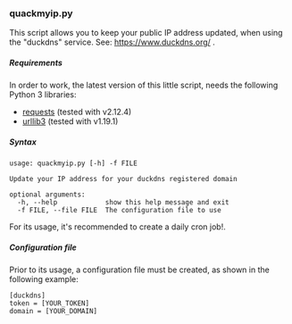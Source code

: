 ### quackmyip.py

This script allows you to keep your public IP address updated, when using the "duckdns" service. See: https://www.duckdns.org/ .  

##### Requirements
In order to work, the latest version of this little script, needs the following Python 3 libraries:
* [requests](http://docs.python-requests.org/en/master/) (tested with v2.12.4)
* [urllib3](https://urllib3.readthedocs.io/en/latest/)  (tested with v1.19.1)

##### Syntax
```
usage: quackmyip.py [-h] -f FILE

Update your IP address for your duckdns registered domain

optional arguments:
  -h, --help            show this help message and exit
  -f FILE, --file FILE  The configuration file to use
```
For its usage, it's recommended to create a daily cron job!.

##### Configuration file
Prior to its usage, a configuration file must be created, as shown in the following example:
```
[duckdns]
token = [YOUR_TOKEN]
domain = [YOUR_DOMAIN]

```
